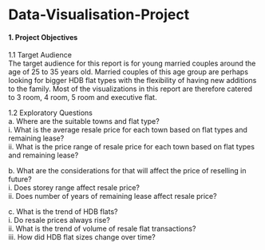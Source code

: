 # Data-Visualisation-Project

#### 1.	Project Objectives

1.1 Target Audience<br>
The target audience for this report is for young married couples around the age of 25 to 35 years old. Married couples of this age group are perhaps looking for bigger HDB flat types with the flexibility of having new additions to the family. Most of the visualizations in this report are therefore catered to 3 room, 4 room, 5 room and executive flat.<br>

1.2 Exploratory Questions<br>
a.	Where are the suitable towns and flat type?<br>
i.	What is the average resale price for each town based on flat types and remaining lease?<br>
ii.	What is the price range of resale price for each town based on flat types and remaining lease?<br>

b.	What are the considerations for that will affect the price of reselling in future?<br>
i.	Does storey range affect resale price?<br>
ii.	Does number of years of remaining lease affect resale price?<br>

c.	What is the trend of HDB flats?<br>
i.	Do resale prices always rise?<br>
ii.	What is the trend of volume of resale flat transactions?<br>
iii.	How did HDB flat sizes change over time?<br>
